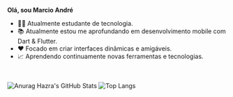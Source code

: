 **Olá, sou Marcio André**

- 👨‍💻 Atualmente estudante de tecnologia. 
- 📚 Atualmente estou me aprofundando em desenvolvimento mobile com Dart & Flutter. 
- ❤️ Focado em criar interfaces dinâmicas e amigáveis.
- 📈 Aprendendo continuamente novas ferramentas e tecnologias.

<br>

![Anurag Hazra's GitHub Stats](https://github-readme-stats.vercel.app/api?username=anuraghazra&show_icons=true&theme=tokyonight)
![Top Langs](https://github-readme-stats.vercel.app/api/top-langs/?username=AndreOn04&hide_progress=true)

